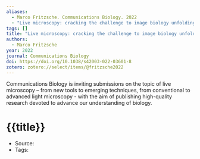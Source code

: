 ```yaml
---
aliases:
  - Marco Fritzsche. Communications Biology. 2022
  - "Live microscopy: cracking the challenge to image biology unfolding in cells, tissues, and organs"
tags: []
title: "Live microscopy: cracking the challenge to image biology unfolding in cells, tissues, and organs"
authors:
  - Marco Fritzsche
year: 2022
journal: Communications Biology
doi: https://doi.org/10.1038/s42003-022-03601-8
zotero: zotero://select/items/@fritzsche2022
---
```

<!-- START_ABSTRACT -->
Communications Biology is inviting submissions on the topic of live microscopy – from new tools to emerging techniques, from conventional to advanced light microscopy - with the aim of publishing high-quality research devoted to advance our understanding of biology.
<!-- END_ABSTRACT -->

<!-- START_TEMPLATE -->
# {{title}}

- Source:
- Tags: 
<!-- END_TEMPLATE -->